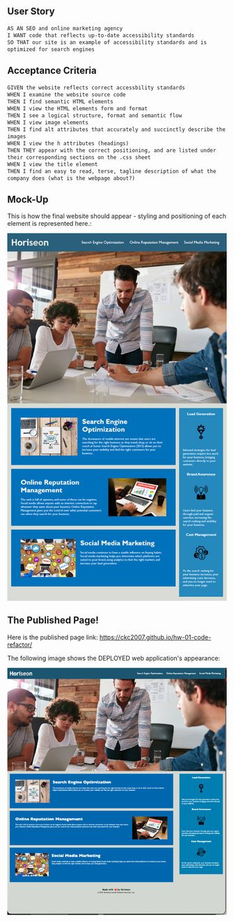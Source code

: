## User Story

```
AS AN SEO and online marketing agency
I WANT code that reflects up-to-date accessibility standards
SO THAT our site is an example of accessibility standards and is optimized for search engines
```

## Acceptance Criteria

```
GIVEN the website reflects correct accessbility standards
WHEN I examine the website source code
THEN I find semantic HTML elements
WHEN I view the HTML elements form and format
THEN I see a logical structure, format and semantic flow
WHEN I view image elements
THEN I find alt attributes that accurately and succinctly describe the images
WHEN I view the h attributes (headings)
THEN THEY appear with the correct positioning, and are listed under their corresponding sections on the .css sheet
WHEN I view the title element
THEN I find an easy to read, terse, tagline description of what the company does (what is the webpage about?)
```

## Mock-Up

This is how the final website should appear - styling and positioning of each element is represented here.:

![The Horiseon webpage has a logo with color elements applied to the 'seo' segment of the brand name, navigation elements are on the top right, the main section contains three main topics that represent the main focus of the page and what Horiseon is all about, and a side bar to the right that includes additional information regarding things the company represents (to reinforce the main section, and a branded tagline at the footer with a copyright element).](./assets/01-html-css-git-homework-demo.png)


## The Published Page!

Here is the published page link: https://ckc2007.github.io/hw-01-code-refactor/

The following image shows the DEPLOYED web application's appearance:

![The Horiseon page includes funcitoning navigation links, descriptive image alt attributes, a footer with copyright and a main section that has three main focus points for the companies services with acompanying images.](./assets/01-html-css-git-homework-published.png)